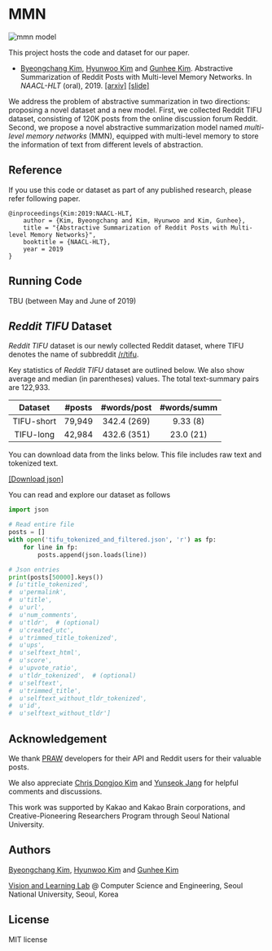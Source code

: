 # MMN

![mmn model](./assets/mmn_model.png)

This project hosts the code and dataset for our paper.

- [Byeongchang Kim](https://bckim92.github.io/), [Hyunwoo Kim](https://skywalker023.github.io/) and [Gunhee Kim](http://vision.snu.ac.kr/~gunhee/). Abstractive Summarization of Reddit Posts with Multi-level Memory Networks. In *NAACL-HLT* (oral), 2019. [[arxiv]](https://arxiv.org/abs/1811.00783) [[slide]](https://drive.google.com/open?id=17nGtwNewII9Uqxmq4Rp_xmQtCJPAZRnz)

We address the problem of abstractive summarization in two directions: proposing a novel dataset and a new model.
First, we collected Reddit TIFU dataset, consisting of 120K posts from the online discussion forum Reddit.
Second, we propose a novel abstractive summarization model named *multi-level memory networks* (MMN), equipped with multi-level memory to store the information of text from different levels of abstraction.

## Reference

If you use this code or dataset as part of any published research, please refer following paper.

```
@inproceedings{Kim:2019:NAACL-HLT,
    author = {Kim, Byeongchang and Kim, Hyunwoo and Kim, Gunhee},
    title = "{Abstractive Summarization of Reddit Posts with Multi-level Memory Networks}",
    booktitle = {NAACL-HLT},
    year = 2019
}
```

## Running Code

TBU (between May and June of 2019)

## *Reddit TIFU* Dataset

*Reddit TIFU* dataset is our newly collected Reddit dataset, where TIFU denotes the name of subbreddit [/r/tifu](https://www.reddit.com/r/tifu/).

Key statistics of *Reddit TIFU* dataset are outlined below.
We also show average and median (in parentheses) values.
The total text-summary pairs are 122,933.

| Dataset      | #posts    | #words/post | #words/summ |
|:------------:|:---------:|:-----------:|:-----------:|
| TIFU-short   | 79,949    | 342.4 (269) | 9.33 (8)    |
| TIFU-long    | 42,984    | 432.6 (351) | 23.0 (21)   |

You can download data from the links below.
This file includes raw text and tokenized text.

[[Download json]](https://drive.google.com/open?id=1ffWfITKFMJeqjT8loC8aiCLRNJpc_XnF)

You can read and explore our dataset as follows

```python
import json

# Read entire file
posts = []
with open('tifu_tokenized_and_filtered.json', 'r') as fp:
    for line in fp:
        posts.append(json.loads(line))

# Json entries
print(posts[50000].keys())
# [u'title_tokenized',
#  u'permalink',
#  u'title',
#  u'url',
#  u'num_comments',
#  u'tldr',  # (optional)
#  u'created_utc',
#  u'trimmed_title_tokenized',
#  u'ups',
#  u'selftext_html',
#  u'score',
#  u'upvote_ratio',
#  u'tldr_tokenized',  # (optional)
#  u'selftext',
#  u'trimmed_title',
#  u'selftext_without_tldr_tokenized',
#  u'id',
#  u'selftext_without_tldr']
```

## Acknowledgement

We thank [PRAW](https://praw.readthedocs.io/en/latest/) developers for their API and Reddit users for their valuable posts.

We also appreciate [Chris Dongjoo Kim](http://vision.snu.ac.kr/people/dongjookim.html) and [Yunseok Jang](https://yunseokjang.github.io) for helpful comments and discussions.

This work was supported by Kakao and Kakao Brain corporations, and Creative-Pioneering Researchers Program through Seoul National University.

## Authors

[Byeongchang Kim](https://bckim92.github.io/), [Hyunwoo Kim](https://skywalker023.github.io/) and [Gunhee Kim](http://vision.snu.ac.kr/~gunhee/)

[Vision and Learning Lab](http://vision.snu.ac.kr/) @ Computer Science and Engineering, Seoul National University, Seoul, Korea

## License

MIT license
